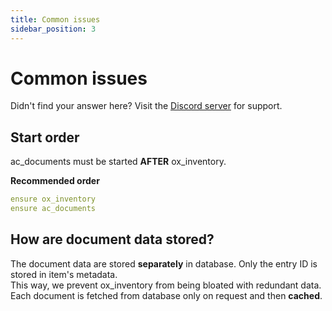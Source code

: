 ```yaml
---
title: Common issues
sidebar_position: 3
---
```


# Common issues

Didn't find your answer here? Visit the [Discord server](https://discord.gg/2ZezMw2xvR) for support.

## Start order
ac_documents must be started **AFTER** ox_inventory.

**Recommended order**
```yaml
ensure ox_inventory
ensure ac_documents
```

## How are document data stored?
The document data are stored **separately** in database. Only the entry ID is stored in item's metadata.  
This way, we prevent ox_inventory from being bloated with redundant data.  
Each document is fetched from database only on request and then **cached**.

